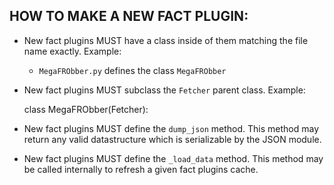 ## HOW TO MAKE A NEW FACT PLUGIN:



* New fact plugins MUST have a class inside of them matching the file
  name exactly. Example:

  * `MegaFRObber.py` defines the class `MegaFRObber`

* New fact plugins MUST subclass the `Fetcher` parent class. Example:

    class MegaFRObber(Fetcher):

* New fact plugins MUST define the `dump_json` method. This method may
  return any valid datastructure which is serializable by the JSON
  module.

* New fact plugins MUST define the `_load_data` method. This method
  may be called internally to refresh a given fact plugins cache.

